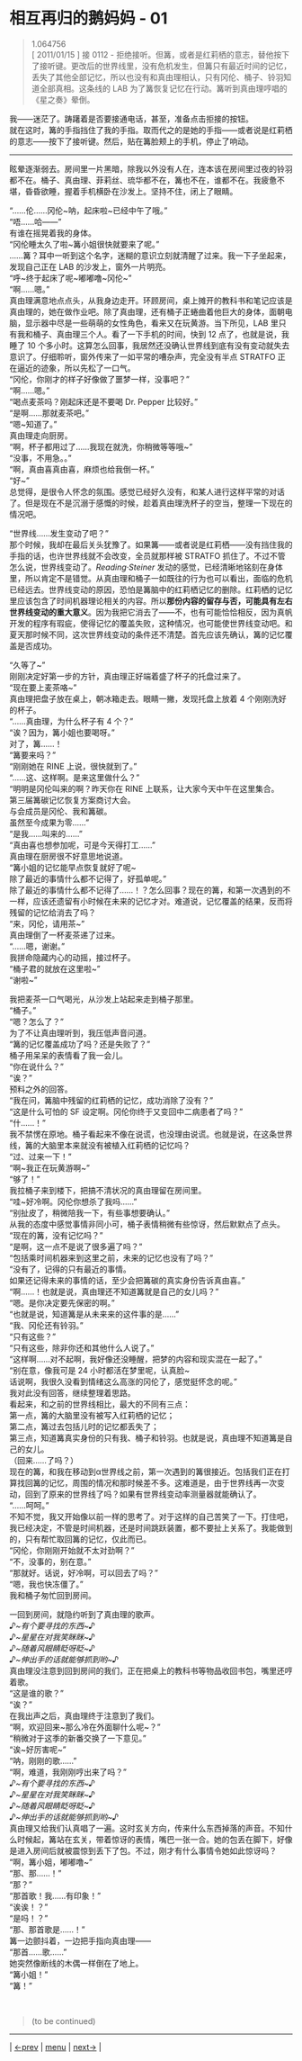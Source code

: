 # 相互再归的鹅妈妈 - 01
> 1.064756  
> [ 2011/01/15 ] 接 0112 - 拒绝接听。但篝，或者是红莉栖的意志，替他按下了接听键。更改后的世界线里，没有危机发生，但篝只有最近时间的记忆，丢失了其他全部记忆，所以也没有和真由理相认，只有冈伦、桶子、铃羽知道全部真相。这条线的 LAB 为了篝恢复记忆在行动。篝听到真由理哼唱的《星之奏》晕倒。  

我——迷茫了。踌躇着是否要接通电话，甚至，准备点击拒接的按钮。  
就在这时，篝的手指挡住了我的手指。取而代之的是她的手指——或者说是红莉栖的意志——按下了接听键。然后，贴在篝脸颊上的手机，停止了响动。  

--- 

眩晕逐渐弱去。房间里一片黑暗，除我以外没有人在，连本该在房间里过夜的铃羽都不在。桶子、真由理、菲莉丝、琉华都不在，篝也不在，谁都不在。我疲惫不堪，昏昏欲睡，握着手机横卧在沙发上。坚持不住，闭上了眼睛。

“……伦……冈伦\~呐，起床啦\~已经中午了哦。”  
“唔……哈——”  
有谁在摇晃着我的身体。  
“冈伦睡太久了啦\~篝小姐很快就要来了呢。”  
……篝？耳中一听到这个名字，迷糊的意识立刻就清醒了过来。我一下子坐起来，发现自己正在 LAB 的沙发上，窗外一片明亮。  
“呼\~终于起床了呢\~嘟嘟噜\~冈伦\~”  
“啊……嗯。”  
真由理满意地点点头，从我身边走开。环顾房间，桌上摊开的教科书和笔记应该是真由理的，她在做作业吧。除了真由理，还有桶子正蜷曲着他巨大的身体，面朝电脑，显示器中尽是一些萌萌的女性角色，看来又在玩黄游。当下所见，LAB 里只有我和桶子、真由理三个人。看了一下手机的时间，快到 12 点了，也就是说，我睡了 10 个多小时。这算怎么回事，我居然还没确认世界线到底有没有变动就失去意识了。仔细聆听，窗外传来了一如平常的嘈杂声，完全没有半点 STRATFO 正在逼近的迹象，所以先松了一口气。  
“冈伦，你刚才的样子好像做了噩梦一样，没事吧？”  
“啊……嗯。”  
“喝点麦茶吗？刚起床还是不要喝 Dr. Pepper 比较好。”  
“是啊……那就麦茶吧。”  
“嗯\~知道了。”  
真由理走向厨房。  
“啊，杯子都用过了……我现在就洗，你稍微等等哦\~”  
“没事，不用急。。”  
“啊，真由喜真由喜，麻烦也给我倒一杯。”  
“好\~”  
总觉得，是很令人怀念的氛围。感觉已经好久没有，和某人进行这样平常的对话了。但是现在不是沉溺于感慨的时候，趁着真由理洗杯子的空当，整理一下现在的情况吧。  

“世界线……发生变动了吧？”  
那个时候，我却在最后关头犹豫了。如果篝——或者说是红莉栖——没有挡住我的手指的话，也许世界线就不会改变，全员就那样被 STRATFO 抓住了。不过不管怎么说，世界线变动了。*Reading·Steiner* 发动的感觉，已经清晰地铭刻在身体里，所以肯定不是错觉。从真由理和桶子一如既往的行为也可以看出，面临的危机已经远去。世界线变动的原因，恐怕是篝脑中的红莉栖记忆的删除。红莉栖的记忆里应该包含了时间机器理论相关的内容。所以**那份内容的留存与否，可能具有左右世界线变动的重大意义**。因为我把它消去了——不，也有可能恰恰相反，因为真帆开发的程序有瑕疵，使得记忆的覆盖失败，这种情况，也可能使世界线变动吧。和夏天那时候不同，这次世界线变动的条件还不清楚。首先应该先确认，篝的记忆覆盖是否成功。  

“久等了\~”  
刚刚决定好第一步的方针，真由理正好端着盛了杯子的托盘过来了。  
“现在要上麦茶咯\~”  
真由理把盘子放在桌上，朝冰箱走去。眼睛一撇，发现托盘上放着 4 个刚刚洗好的杯子。  
“……真由理，为什么杯子有 4 个？”  
“诶？因为，篝小姐也要喝呀。”  
对了，篝……！  
“篝要来吗？”  
“刚刚她在 RINE 上说，很快就到了。”  
“……这、这样啊。是来这里做什么？”  
“明明是冈伦叫来的啊？昨天你在 RINE 上联系，让大家今天中午在这里集合。  
 第三届篝碳记忆恢复方案商讨大会。  
 与会成员是冈伦、我和篝碳。  
 虽然至今成果为零……”  
“是我……叫来的……”  
“真由喜也想参加呢，可是今天得打工……”  
真由理在厨房很不好意思地说道。  
“篝小姐的记忆能早点恢复就好了呢\~  
 除了最近的事情什么都不记得了，好孤单呢。”  
除了最近的事情什么都不记得了……！？怎么回事？现在的篝，和第一次遇到的不一样，应该还遗留有小时候在未来的记忆才对。难道说，记忆覆盖的结果，反而将残留的记忆给消去了吗？  
“来，冈伦，请用茶\~”  
真由理倒了一杯麦茶递了过来。  
“……嗯，谢谢。”  
我拼命隐藏内心的动摇，接过杯子。  
“桶子君的就放在这里啦\~”  
“谢啦\~”  

我把麦茶一口气喝光，从沙发上站起来走到桶子那里。  
“桶子。”  
“嗯？怎么了？”  
为了不让真由理听到，我压低声音问道。  
“篝的记忆覆盖成功了吗？还是失败了？”  
桶子用呆呆的表情看了我一会儿。  
“你在说什么？”  
“诶？”  
预料之外的回答。  
“我在问，篝脑中残留的红莉栖的记忆，成功消除了没有？”  
“这是什么可怕的 SF 设定啊。冈伦你终于又变回中二病患者了吗？”  
“什……！”  
我不禁愣在原地。桶子看起来不像在说谎，也没理由说谎。也就是说，在这条世界线，篝的大脑里本来就没有被植入红莉栖的记忆吗？  
“过、过来一下！”  
“啊\~我正在玩黄游啊\~”  
“够了！”  
我拉桶子来到楼下，把搞不清状况的真由理留在房间里。  
“哇\~好冷啊。冈伦你想杀了我吗……”  
“别扯皮了，稍微陪我一下，有些事想要确认。”  
从我的态度中感觉事情非同小可，桶子表情稍微有些惊讶，然后默默点了点头。  
“现在的篝，没有记忆吗？”  
“是啊，这一点不是说了很多遍了吗？”  
“包括乘时间机器来到这里之前，未来的记忆也没有了吗？”  
“没有了，记得的只有最近的事情。  
 如果还记得未来的事情的话，至少会把篝碳的真实身份告诉真由喜。”  
“啊……！也就是说，真由理还不知道篝就是自己的女儿吗？”  
“嗯。是你决定要先保密的啊。”  
“也就是说，知道篝是从未来来的这件事的是……”  
“我、冈伦还有铃羽。”  
“只有这些？”  
“只有这些，除非你还和其他什么人说了。”  
“这样啊……对不起啊，我好像还没睡醒，把梦的内容和现实混在一起了。”  
“别在意，像我可是 24 小时都活在梦里呢，认真脸\~  
 话说啊，我很久没看到情绪这么高涨的冈伦了，感觉挺怀念的呢。”  
我对此没有回答，继续整理着思路。  
看起来，和之前的世界线相比，最大的不同有三点：  
第一点，篝的大脑里没有被写入红莉栖的记忆；  
第二点，篝过去包括儿时的记忆都丢失了；  
第三点，知道篝真实身份的只有我、桶子和铃羽。也就是说，真由理不知道篝是自己的女儿。  
（回来……了吗？）  
现在的篝，和我在移动到α世界线之前，第一次遇到的篝很接近。包括我们正在打算找回篝的记忆，周围的情况和那时候差不多。这难道是，由于世界线再一次变动，回到了原来的世界线了吗？如果有世界线变动率测量器就能确认了。  
“……呵呵。”  
不知不觉，我又开始像以前一样的思考了。对于这样的自己苦笑了一下。打住吧，我已经决定，不管是时间机器，还是时间跳跃装置，都不要扯上关系了。我能做到的，只有帮忙取回篝的记忆，仅此而已。  
“冈伦，你刚刚开始就不太对劲啊？”  
“不，没事的，别在意。”  
“那就好。话说，好冷啊，可以回去了吗？”  
“嗯，我也快冻僵了。”  
我和桶子匆忙回到房间。  

一回到房间，就隐约听到了真由理的歌声。  
*♪\~有个要寻找的东西\~♪*  
*♪\~星星在对我笑眯眯\~♪*  
*♪\~随着风眼睛眨呀眨\~♪*  
*♪\~伸出手的话就能够抓到哟\~♪*  
真由理没注意到回到房间的我们，正在把桌上的教科书等物品收回书包，嘴里还哼着歌。  
“这是谁的歌？”  
“诶？”  
在我出声之后，真由理终于注意到了我们。  
“啊，欢迎回来\~那么冷在外面聊什么呢\~？”  
“稍微对于这季的新番交换了一下意见。”  
“诶\~好厉害呢\~”  
“呐，刚刚的歌……”  
“啊，难道，我刚刚哼出来了吗？”  
*♪\~有个要寻找的东西\~♪*  
*♪\~星星在对我笑眯眯\~♪*  
*♪\~随着风眼睛眨呀眨\~♪*  
*♪\~伸出手的话就能够抓到哟\~♪*  
真由理又给我们认真唱了一遍。这时玄关方向，传来什么东西掉落的声音。不知什么时候起，篝站在玄关，带着惊讶的表情，嘴巴一张一合。她的包丢在脚下，好像是进入房间后就被震惊到丢下了包。不过，刚才有什么事情令她如此惊讶吗？  
“啊，篝小姐，嘟嘟噜\~”  
“那、那……！”  
“那？”  
“那首歌！我……有印象！”  
“诶诶！？”  
“是吗！？”  
“那、那首歌是……！”  
篝一边颤抖着，一边把手指向真由理——  
“那首……歌……”  
她突然像断线的木偶一样倒在了地上。  
“篝小姐！”  
“篝！”  


<br/>

> (to be continued)
---

| [←prev](./0112) | [menu](../) | [next→](./0114) |
